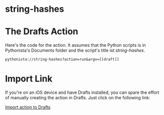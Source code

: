 ﻿string-hashes
=========================

# The Drafts Action

Here's the code for the action. It assumes that the Python scripts is in Pythonista's Documents folder and the script's title ist *string-hashes*.

    pythonista://string-hashes?action=run&argv=[[draft]]
	
# Import Link

If you're on an iOS device and have Drafts installed, you can spare the effort of manually creating the action in Drafts. Just click on the following link:

[Import action to Drafts](drafts://x-callback-url/import_action?type=URL&name=Shorten%20Link%20%28is.gd%29&url=pythonista%3A%2F%2Fstring-hashes%3Faction%3Drun%26argv%3D%5B%5Bdraft%5D%5D)